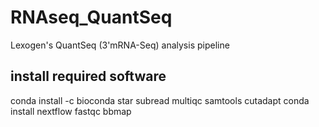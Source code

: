 # RNAseq_QuantSeq
Lexogen's QuantSeq (3'mRNA-Seq) analysis pipeline

## install required software
conda install -c bioconda star subread multiqc samtools cutadapt
conda install nextflow fastqc bbmap
